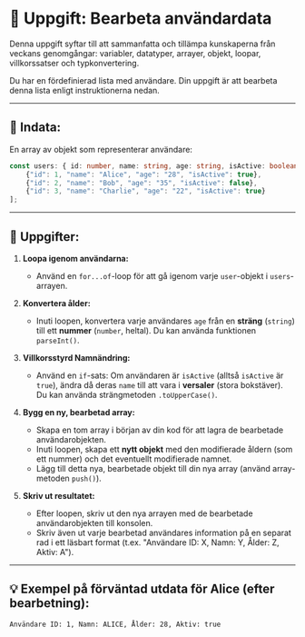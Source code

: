 # 🎯 Uppgift: Bearbeta användardata

Denna uppgift syftar till att sammanfatta och tillämpa kunskaperna från veckans genomgångar: variabler, datatyper, arrayer, objekt, loopar, villkorssatser och typkonvertering.

Du har en fördefinierad lista med användare. Din uppgift är att bearbeta denna lista enligt instruktionerna nedan.

-----

## 📝 Indata:

En array av objekt som representerar användare:

```typescript
const users: { id: number, name: string, age: string, isActive: boolean }[] = [
    {"id": 1, "name": "Alice", "age": "28", "isActive": true},
    {"id": 2, "name": "Bob", "age": "35", "isActive": false},
    {"id": 3, "name": "Charlie", "age": "22", "isActive": true}
];
```

-----

## 🚀 Uppgifter:

1.  **Loopa igenom användarna:**

      * Använd en `for...of`-loop för att gå igenom varje `user`-objekt i `users`-arrayen.

2.  **Konvertera ålder:**

      * Inuti loopen, konvertera varje användares `age` från en **sträng** (`string`) till ett **nummer** (`number`, heltal). Du kan använda funktionen `parseInt()`.

3.  **Villkorsstyrd Namnändring:**

      * Använd en `if`-sats: Om användaren är `isActive` (alltså `isActive` är `true`), ändra då deras `name` till att vara i **versaler** (stora bokstäver). Du kan använda strängmetoden `.toUpperCase()`.

4.  **Bygg en ny, bearbetad array:**

      * Skapa en tom array i början av din kod för att lagra de bearbetade användarobjekten.
      * Inuti loopen, skapa ett **nytt objekt** med den modifierade åldern (som ett nummer) och det eventuellt modifierade namnet.
      * Lägg till detta nya, bearbetade objekt till din nya array (använd array-metoden `push()`).

5.  **Skriv ut resultatet:**

      * Efter loopen, skriv ut den nya arrayen med de bearbetade användarobjekten till konsolen.
      * Skriv även ut varje bearbetad användares information på en separat rad i ett läsbart format (t.ex. "Användare ID: X, Namn: Y, Ålder: Z, Aktiv: A").

-----

## 💡 Exempel på förväntad utdata för Alice (efter bearbetning):

`Användare ID: 1, Namn: ALICE, Ålder: 28, Aktiv: true`
